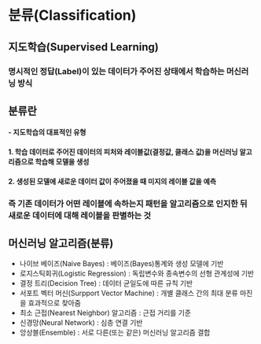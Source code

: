 # 분류(Classification)

## 지도학습(Supervised Learning)
### 명시적인 정답(Label)이 있는 데이터가 주어진 상태에서 학습하는 머신러닝 방식
## 분류란
####  - 지도학습의 대표적인 유형
#### 1. 학습 데이터로 주어진 데이터의 피처와 레이블값(결정값, 클래스 값)을 머신러닝 알고리즘으로 학습해 모델을 생성
#### 2. 생성된 모델에 새로운 데이터 값이 주어졌을 때 미지의 레이블 값을 예측
### 즉 기존 데이터가 어떤 레이블에 속하는지 패턴을 알고리즘으로 인지한 뒤 새로운 데이터에 대해 레이블을 판별하는 것

## 머신러닝 알고리즘(분류)
- 나이브 베이즈(Naive Bayes) : 베이즈(Bayes)통계와 생성 모델에 기반 
- 로지스틱회귀(Logistic Regression) : 독립변수와 종속변수의 선형 관계성에 기반
- 결정 트리(Decision Tree) : 데이터 균일도에 따른 규칙 기반
- 서포트 벡터 머신(Surpport Vector Machine) : 개별 클래스 간의 최대 분류 마진을 효과적으로 찾아줌
- 최소 근접(Nearest Neighbor) 알고리즘 : 근접 거리를 기준
- 신경망(Neural Network) : 심층 연결 기반
- 앙상블(Ensemble) : 서로 다른(또는 같은) 머신러닝 알고리즘 결합
